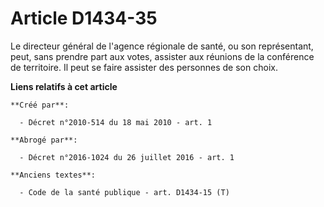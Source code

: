 # Article D1434-35

Le directeur général de l'agence régionale de santé, ou son représentant, peut, sans prendre part aux votes, assister aux
réunions de la conférence de territoire. Il peut se faire assister des personnes de son choix.

**Liens relatifs à cet article**

	**Créé par**:

	  - Décret n°2010-514 du 18 mai 2010 - art. 1

	**Abrogé par**:

	  - Décret n°2016-1024 du 26 juillet 2016 - art. 1

	**Anciens textes**:

	  - Code de la santé publique - art. D1434-15 (T)
